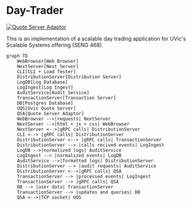 # Day-Trader 
[![Quote Server Adaptor](https://github.com/MarcusDunn/day-trader/actions/workflows/quote-server-adaptor.yml/badge.svg)](https://github.com/MarcusDunn/day-trader/actions/workflows/quote-server-adaptor.yml)

This is an implementation of a scalable day trading application for UVic's Scalable Systems offering (SENG 468).

```mermaid
graph TD
    WebBrowser[Web Browser]
    NextServer[Next Server]
    CLI[CLI + Load Tester]
    DistributionServer[Distribution Server]
    LogDB[Log Database]
    LogIngest[Log Ingest]
    AuditService[Audit Service]
    TransactionServer[Transaction Server]
    DB[Postgres Database]
    UQS[Uvic Quote Server]
    QSA[Quote Server Adaptor]
    WebBrowser -->|requests| NextServer
    NextServer -->|html + js + css| WebBrowser
    NextServer <-->|gRPC calls| DistributionServer
    CLI <--> |gRPC calls| DistributionServer
    DistributionServer <--> |gRPC calls| TransactionServer
    DistributionServer --> |calls recived events| LogIngest
    LogDB -->|normalized logs| AuditService
    LogIngest --> |normalized events| LogDB
    AuditService -->|formatted logs| DistributionServer
    DistributionServer --> |audit requests| AuditService
    DistributionServer <-->|gRPC calls| QSA
    TransactionServer --> |processed events| LogIngest
    TransactionServer --> |gRPC calls| QSA
    DB --> |user data| TransactionServer
    TransactionServer --> |updates and queries| DB
    QSA <-->|TCP socket| UQS
```
